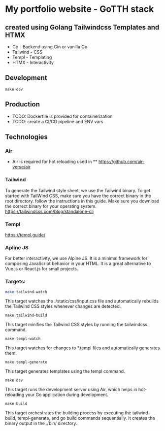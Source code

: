 # My portfolio website - GoTTH stack
## created using Golang Tailwindcss Templates and HTMX
* Go - Backend using Gin or vanilla Go
* Tailwind - CSS
* Templ - Templating
* HTMX - Interactivity

## Development 
```make dev```

## Production
* TODO: Dockerfile is provided for containerization
* TODO: create a CI/CD pipeline and ENV vars

## Technologies

### Air
* Air is required for hot reloading used in 
** https://github.com/air-verse/air

### Tailwind
To generate the Tailwind style sheet, we use the Tailwind binary. To get started with TailWind CSS, make sure you have the correct binary in the root directory. follow the instructions in this guide. Make sure you download the correct binary for your operating system.
https://tailwindcss.com/blog/standalone-cli

### Templ
https://templ.guide/

### Apline JS
For better interactivity, we use Alpine JS. It is a minimal framework for composing JavaScript behavior in your HTML. It is a great alternative to Vue.js or React.js for small projects.

### Targets:
```bash
make tailwind-watch
```
This target watches the ./static/css/input.css file and automatically rebuilds the Tailwind CSS styles whenever changes are detected.

```
make tailwind-build
```
This target minifies the Tailwind CSS styles by running the tailwindcss command.

```
make templ-watch
```
This target watches for changes to *.templ files and automatically generates them.


```
make templ-generate
```
This target generates templates using the templ command.


```
make dev
```
This target runs the development server using Air, which helps in hot-reloading your Go application during development.

```
make build
```
This target orchestrates the building process by executing the tailwind-build, templ-generate, and go build commands sequentially. It creates the binary output in the ./bin/ directory.
